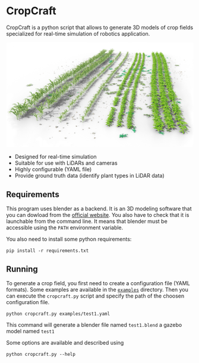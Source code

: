 # CropCraft

CropCraft is a python script that allows to generate 3D models of crop fields specialized for
real-time simulation of robotics application.

![Example of field](doc/imgs/field_demo.png)

* Designed for real-time simulation
* Suitable for use with LiDARs and cameras
* Highly configurable (YAML file)
* Provide ground truth data (identify plant types in LiDAR data)


## Requirements

This program uses blender as a backend.
It is an 3D modeling software that you can dowload from the
[official website](https://www.blender.org/download/).
You also have to check that it is launchable from the command line.
It means that blender must be accessible using the `PATH` environment variable.

You also need to install some python requirements:
```
pip install -r requirements.txt
```

## Running

To generate a crop field, you first need to create a configuration file (YAML formats).
Some examples are available in the [`examples`](/examples) directory.
Then you can execute the `cropcraft.py` script and specify the path of the choosen configuration
file.
```
python cropcraft.py examples/test1.yaml
```
This command will generate a blender file named `test1.blend` a gazebo model named `test1`

Some options are available and described using
```
python cropcraft.py --help
```
